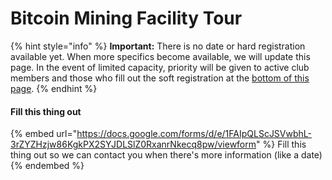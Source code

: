 # Bitcoin Mining Facility Tour

{% hint style="info" %}
**Important:** There is no date or hard registration available yet. When more specifics become available, we will update this page. In the event of limited capacity, priority will be given to active club members and those who fill out the soft registration at the [bottom of this page](btcmine.md#undefined).
{% endhint %}

#### Fill this thing out&#x20;

{% embed url="https://docs.google.com/forms/d/e/1FAIpQLScJSVwbhL-3rZYZHzjw86KgkPX2SYJDLSlZ0RxanrNkecq8pw/viewform" %}
Fill this thing out so we can contact you when there's more information (like a date)
{% endembed %}
